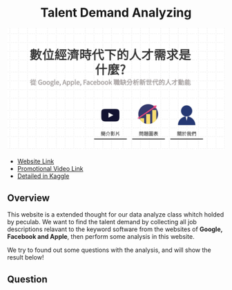 <div align="center">
<h1>Talent Demand Analyzing</h3>
<img width="1000" src="/.meta/index.JPG">
</div>

* [Website Link](http://163.21.245.192/DataAnalyzing/)
* [Promotional Video Link](https://youtu.be/5lyi800muH8)
* [Detailed in Kaggle](https://www.kaggle.com/aesophor/get-a-software-engineer-job-at-big-tech-companies)

## Overview
This website is a extended thought for our data analyze class whitch holded by peculab. We want to find the talent demand by collecting all job descriptions relavant to the keyword software from the websites of **Google, Facebook and Apple**, then perform some analysis in this website.

We try to found out some questions with the analysis, and will show the result below!


## Question
